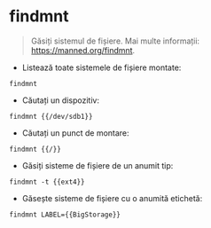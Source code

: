 # findmnt

> Găsiți sistemul de fișiere.
> Mai multe informații: <https://manned.org/findmnt>.

- Listează toate sistemele de fișiere montate:

`findmnt`

- Căutați un dispozitiv:

`findmnt {{/dev/sdb1}}`

- Căutați un punct de montare:

`findmnt {{/}}`

- Găsiți sisteme de fișiere de un anumit tip:

`findmnt -t {{ext4}}`

- Găsește sisteme de fișiere cu o anumită etichetă:

`findmnt LABEL={{BigStorage}}`
